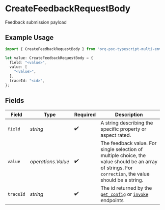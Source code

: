 # CreateFeedbackRequestBody

Feedback submission payload

## Example Usage

```typescript
import { CreateFeedbackRequestBody } from "orq-poc-typescript-multi-env-version/models/operations";

let value: CreateFeedbackRequestBody = {
  field: "<value>",
  value: [
    "<value>",
  ],
  traceId: "<id>",
};
```

## Fields

| Field                                                                                                                                                 | Type                                                                                                                                                  | Required                                                                                                                                              | Description                                                                                                                                           |
| ----------------------------------------------------------------------------------------------------------------------------------------------------- | ----------------------------------------------------------------------------------------------------------------------------------------------------- | ----------------------------------------------------------------------------------------------------------------------------------------------------- | ----------------------------------------------------------------------------------------------------------------------------------------------------- |
| `field`                                                                                                                                               | *string*                                                                                                                                              | :heavy_check_mark:                                                                                                                                    | A string describing the specific property or aspect rated.                                                                                            |
| `value`                                                                                                                                               | *operations.Value*                                                                                                                                    | :heavy_check_mark:                                                                                                                                    | The feedback value. For single selection of multiple choice, the value should be an array of strings. For `correction`, the value should be a string. |
| `traceId`                                                                                                                                             | *string*                                                                                                                                              | :heavy_check_mark:                                                                                                                                    | The id returned by the [`get_config`]() or [`invoke`](https://docs.orq.ai/reference/post_deployments-invoke-1) endpoints                              |